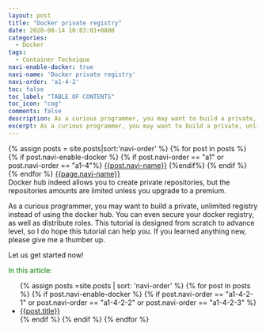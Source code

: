 ```yaml
---
layout: post
title: "Docker private registry"
date: 2020-08-14 10:03:01+0800
categories:
  - Docker
tags:
  - Container Technique
navi-enable-docker: true
navi-name: 'Docker private registry'
navi-order: 'a1-4-2'
toc: false
toc_label: "TABLE OF CONTENTS"
toc_icon: "cog"
comments: false
description: As a curious programmer, you may want to build a private, unlimited registry instead of using the docker hub. You can even secure your docker registry, as well as distribute roles. This tutorial is designed from scratch to advance level, so I do hope this tutorial can help you. If you learned anything new, please give me a thumber up.
excerpt: As a curious programmer, you may want to build a private, unlimited registry instead of using the docker hub. You can even secure your docker registry, as well as distribute roles. This tutorial is designed from scratch to advance level, so I do hope this tutorial can help you.
---
```

<!--navigation bar-->
<div class='navi-link-container'>
  {% assign posts = site.posts|sort:'navi-order' %}
  {% for post in posts %}
    {% if post.navi-enable-docker %}
        {% if post.navi-order == "a1" 
        or post.navi-order == "a1-4"%}
            <a href="{{ site.baseurl }}{{ post.url }}" class='navi-link'>{{post.navi-name}}</a>
        {%endif%}
    {% endif %}
  {% endfor %}
<a class='navi-link' href="">{{page.navi-name}}</a>
</div>
<!--navigation bar-->
Docker hub indeed allows you to create private repositories, but the repositories amounts are limited unless you upgrade to a premium.

As a curious programmer, you may want to build a private, unlimited registry instead of using the docker hub. You can even secure your docker registry, as well as distribute roles. This tutorial is designed from scratch to advance level, so I do hope this tutorial can help you. If you learned anything new, please give me a thumber up.

Let us get started now!
<!--items-->
<div>
<span style="color: green;">In this article:</span>
<ul>
  {% assign posts =site.posts | sort: 'navi-order' %}
  {% for post in posts %}
    {% if post.navi-enable-docker %}
      {% if post.navi-order == "a1-4-2-1" or
            post.navi-order == "a1-4-2-2" or
            post.navi-order == "a1-4-2-3"
       %}
                <li><a href="{{ site.baseurl }}{{ post.url }}" class="item-link">{{post.title}}</a></li>
      {% endif %}
    {% endif %}
  {% endfor %}
</ul>
</div>
<!--items-->
